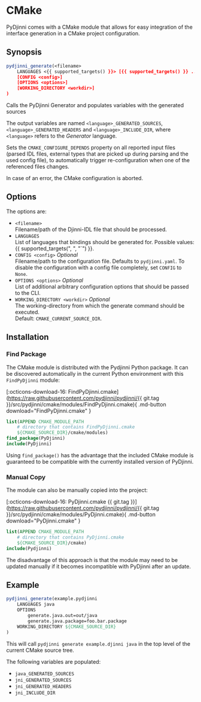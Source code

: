 # CMake

PyDjinni comes with a CMake module that allows for easy integration of the interface generation
in a CMake project configuration.

## Synopsis

```cmake
pydjinni_generate(<filename>
    LANGUAGES <{{ supported_targets() }}> [{{ supported_targets() }} ...]
    [CONFIG <config>]
    [OPTIONS <options>]
    [WORKING_DIRECTORY <workdir>]
)
```

Calls the PyDjinni Generator and populates variables with the generated sources

The output variables are named `<language>_GENERATED_SOURCES`, `<language>_GENERATED_HEADERS` and 
`<language>_INCLUDE_DIR`, where `<language>` refers to the *Generator* language.

Sets the `CMAKE_CONFIGURE_DEPENDS` property on all reported input files (parsed IDL files, external types that are 
picked up during parsing and the used config file), to automatically trigger re-configuration when one of the 
referenced files changes.

In case of an error, the CMake configuration is aborted.

## Options

The options are:

* `<filename>`<br>Filename/path of the Djinni-IDL file that should be processed.
* `LANGUAGES`<br>List of languages that bindings should be generated for. 
  Possible values: {{ supported_targets(", ", "`") }}.
* `CONFIG <config>` *Optional*<br>Filename/path to the configuration file. Defaults to `pydjinni.yaml`. To disable the
  configuration with a config file completely, set `CONFIG` to `None`.
* `OPTIONS <options>` *Optional*<br>List of additional arbitrary configuration options that should be passed to the CLI.
* `WORKING_DIRECTORY <workdir>` *Optional*<br>The working-directory from which the generate command should be executed.
  <br>Default: `CMAKE_CURRENT_SOURCE_DIR`.

## Installation

### Find Package

The CMake module is distributed with the Pydjinni Python package.
It can be discovered automatically in the current Python environment with this `FindPyDjinni` module:

[:octicons-download-16: FindPyDjinni.cmake](https://raw.githubusercontent.com/pydjinni/pydjinni/{{ git.tag }}/src/pydjinni/cmake/modules/FindPyDjinni.cmake){ .md-button download="FindPyDjinni.cmake" }

```cmake
list(APPEND CMAKE_MODULE_PATH 
    # directory that contains FindPyDjinni.cmake
    ${CMAKE_SOURCE_DIR}/cmake/modules) 
find_package(PyDjinni)
include(PyDjinni)

```

Using `find_package()` has the advantage that the included CMake module is guaranteed to be compatible with the currently installed version of PyDjinni.

### Manual Copy

The module can also be manually copied into the project:

[:octicons-download-16: PyDjinni.cmake {{ git.tag }}](https://raw.githubusercontent.com/pydjinni/pydjinni/{{ git.tag }}/src/pydjinni/cmake/modules/PyDjinni.cmake){ .md-button download="PyDjinni.cmake" }

```cmake
list(APPEND CMAKE_MODULE_PATH 
    # directory that contains PyDjinni.cmake
    ${CMAKE_SOURCE_DIR}/cmake)
include(Pydjinni)
```

The disadvantage of this approach is that the module may need to be updated manually if it becomes incompatible with PyDjinni after an update.

## Example

```cmake
pydjinni_generate(example.pydjinni
    LANGUAGES java
    OPTIONS
        generate.java.out=out/java
        generate.java.package=foo.bar.package
    WORKING_DIRECTORY ${CMAKE_SOURCE_DIR}
)
```

This will call `pydjinni generate example.djinni java` in the top level of the current CMake source tree.

The following variables are populated:

- `java_GENERATED_SOURCES`
- `jni_GENERATED_SOURCES`
- `jni_GENERATED_HEADERS`
- `jni_INCLUDE_DIR`

